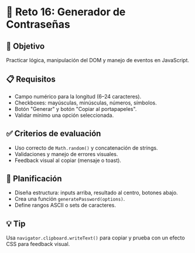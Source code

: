 # 🧩 Reto 16: Generador de Contraseñas

## 🎯 Objetivo
Practicar lógica, manipulación del DOM y manejo de eventos en JavaScript.

## 📋 Requisitos
- Campo numérico para la longitud (6–24 caracteres).
- Checkboxes: mayúsculas, minúsculas, números, símbolos.
- Botón "Generar" y botón "Copiar al portapapeles".
- Validar mínimo una opción seleccionada.

## ✅ Criterios de evaluación
- Uso correcto de `Math.random()` y concatenación de strings.
- Validaciones y manejo de errores visuales.
- Feedback visual al copiar (mensaje o toast).

## 🧠 Planificación
- Diseña estructura: inputs arriba, resultado al centro, botones abajo.
- Crea una función `generatePassword(options)`.
- Define rangos ASCII o sets de caracteres.

## 💡 Tip
Usa `navigator.clipboard.writeText()` para copiar y prueba con un efecto CSS para feedback visual.
